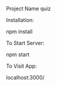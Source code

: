 Project Name quiz

Installation:

npm install

To Start Server:

npm start

To Visit App:

localhost:3000/

